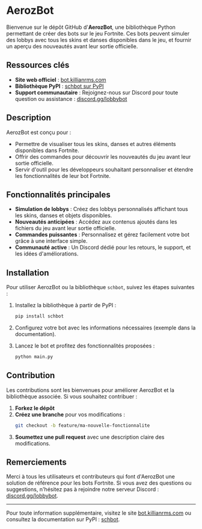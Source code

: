 # AerozBot

Bienvenue sur le dépôt GitHub d'**AerozBot**, une bibliothèque Python permettant de créer des bots sur le jeu Fortnite. Ces bots peuvent simuler des lobbys avec tous les skins et danses disponibles dans le jeu, et fournir un aperçu des nouveautés avant leur sortie officielle.

## Ressources clés

- **Site web officiel** : [bot.killianrms.com](https://bot.killianrms.com)
- **Bibliothèque PyPI** : [schbot sur PyPI](https://pypi.org/project/schbot/)
- **Support communautaire** : Rejoignez-nous sur Discord pour toute question ou assistance : [discord.gg/lobbybot](https://discord.gg/lobbybot)

## Description

AerozBot est conçu pour :

- Permettre de visualiser tous les skins, danses et autres éléments disponibles dans Fortnite.
- Offrir des commandes pour découvrir les nouveautés du jeu avant leur sortie officielle.
- Servir d'outil pour les développeurs souhaitant personnaliser et étendre les fonctionnalités de leur bot Fortnite.

## Fonctionnalités principales

- **Simulation de lobbys** : Créez des lobbys personnalisés affichant tous les skins, danses et objets disponibles.
- **Nouveautés anticipées** : Accédez aux contenus ajoutés dans les fichiers du jeu avant leur sortie officielle.
- **Commandes puissantes** : Personnalisez et gérez facilement votre bot grâce à une interface simple.
- **Communauté active** : Un Discord dédié pour les retours, le support, et les idées d'améliorations.

## Installation

Pour utiliser AerozBot ou la bibliothèque `schbot`, suivez les étapes suivantes :

1. Installez la bibliothèque à partir de PyPI :
   ```bash
   pip install schbot
   ```

2. Configurez votre bot avec les informations nécessaires (exemple dans la documentation).

3. Lancez le bot et profitez des fonctionnalités proposées :
   ```bash
   python main.py
   ```

## Contribution

Les contributions sont les bienvenues pour améliorer AerozBot et la bibliothèque associée. Si vous souhaitez contribuer :

1. **Forkez le dépôt**
2. **Créez une branche** pour vos modifications :
   ```bash
   git checkout -b feature/ma-nouvelle-fonctionnalite
   ```
3. **Soumettez une pull request** avec une description claire des modifications.

## Remerciements

Merci à tous les utilisateurs et contributeurs qui font d'AerozBot une solution de référence pour les bots Fortnite. Si vous avez des questions ou suggestions, n'hésitez pas à rejoindre notre serveur Discord : [discord.gg/lobbybot](https://discord.gg/lobbybot).

---

Pour toute information supplémentaire, visitez le site [bot.killianrms.com](https://bot.killianrms.com) ou consultez la documentation sur PyPI : [schbot](https://pypi.org/project/schbot/).
